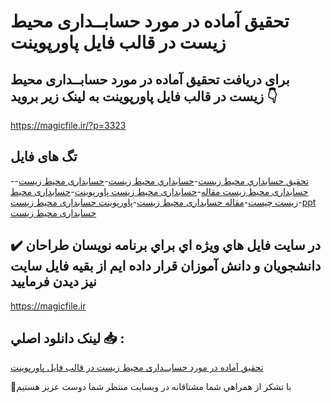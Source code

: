 # تحقیق آماده در مورد حسابــداری محیط زیست در قالب فایل پاورپوینت

## برای دریافت تحقیق آماده در مورد حسابــداری محیط زیست در قالب فایل پاورپوینت به لینک زیر بروید 👇

https://magicfile.ir/?p=3323

## تگ های فایل

-[تحقیق حسابداري محيط زيست](https://magicfile.ir/product/%d8%aa%d8%ad%d9%82%d9%8a%d9%82-%d8%ad%d8%b3%d8%a7%d8%a8%d9%80%d9%80%d8%af%d8%a7%d8%b1%d9%8a-%d9%85%d8%ad%d9%8a%d8%b7-%d8%b2%d9%8a%d8%b3%d8%aa-%d8%af%d8%b1-%d9%82%d8%a7%d9%84%d8%a8-%d9%81%d8%a7%d9%8a%d9%84-%d9%be%d8%a7%d9%88%d8%b1%d9%be%d9%88%d9%8a%d9%86%d8%aa/)-[حسابداري محيط زيست](https://magicfile.ir/product/%d8%aa%d8%ad%d9%82%d9%8a%d9%82-%d8%ad%d8%b3%d8%a7%d8%a8%d9%80%d9%80%d8%af%d8%a7%d8%b1%d9%8a-%d9%85%d8%ad%d9%8a%d8%b7-%d8%b2%d9%8a%d8%b3%d8%aa-%d8%af%d8%b1-%d9%82%d8%a7%d9%84%d8%a8-%d9%81%d8%a7%d9%8a%d9%84-%d9%be%d8%a7%d9%88%d8%b1%d9%be%d9%88%d9%8a%d9%86%d8%aa/)-[حسابداری محیط زیست](https://magicfile.ir/product/%d8%aa%d8%ad%d9%82%d9%8a%d9%82-%d8%ad%d8%b3%d8%a7%d8%a8%d9%80%d9%80%d8%af%d8%a7%d8%b1%d9%8a-%d9%85%d8%ad%d9%8a%d8%b7-%d8%b2%d9%8a%d8%b3%d8%aa-%d8%af%d8%b1-%d9%82%d8%a7%d9%84%d8%a8-%d9%81%d8%a7%d9%8a%d9%84-%d9%be%d8%a7%d9%88%d8%b1%d9%be%d9%88%d9%8a%d9%86%d8%aa/)-[حسابداری محیط زیست مقاله](https://magicfile.ir/product/%d8%aa%d8%ad%d9%82%d9%8a%d9%82-%d8%ad%d8%b3%d8%a7%d8%a8%d9%80%d9%80%d8%af%d8%a7%d8%b1%d9%8a-%d9%85%d8%ad%d9%8a%d8%b7-%d8%b2%d9%8a%d8%b3%d8%aa-%d8%af%d8%b1-%d9%82%d8%a7%d9%84%d8%a8-%d9%81%d8%a7%d9%8a%d9%84-%d9%be%d8%a7%d9%88%d8%b1%d9%be%d9%88%d9%8a%d9%86%d8%aa/)-[حسابداری محیط زیست پاورپوینت](https://magicfile.ir/product/%d8%aa%d8%ad%d9%82%d9%8a%d9%82-%d8%ad%d8%b3%d8%a7%d8%a8%d9%80%d9%80%d8%af%d8%a7%d8%b1%d9%8a-%d9%85%d8%ad%d9%8a%d8%b7-%d8%b2%d9%8a%d8%b3%d8%aa-%d8%af%d8%b1-%d9%82%d8%a7%d9%84%d8%a8-%d9%81%d8%a7%d9%8a%d9%84-%d9%be%d8%a7%d9%88%d8%b1%d9%be%d9%88%d9%8a%d9%86%d8%aa/)-[حسابداری محیط زیست چیست](https://magicfile.ir/product/%d8%aa%d8%ad%d9%82%d9%8a%d9%82-%d8%ad%d8%b3%d8%a7%d8%a8%d9%80%d9%80%d8%af%d8%a7%d8%b1%d9%8a-%d9%85%d8%ad%d9%8a%d8%b7-%d8%b2%d9%8a%d8%b3%d8%aa-%d8%af%d8%b1-%d9%82%d8%a7%d9%84%d8%a8-%d9%81%d8%a7%d9%8a%d9%84-%d9%be%d8%a7%d9%88%d8%b1%d9%be%d9%88%d9%8a%d9%86%d8%aa/)-[مقاله حسابداری محیط زیست](https://magicfile.ir/product/%d8%aa%d8%ad%d9%82%d9%8a%d9%82-%d8%ad%d8%b3%d8%a7%d8%a8%d9%80%d9%80%d8%af%d8%a7%d8%b1%d9%8a-%d9%85%d8%ad%d9%8a%d8%b7-%d8%b2%d9%8a%d8%b3%d8%aa-%d8%af%d8%b1-%d9%82%d8%a7%d9%84%d8%a8-%d9%81%d8%a7%d9%8a%d9%84-%d9%be%d8%a7%d9%88%d8%b1%d9%be%d9%88%d9%8a%d9%86%d8%aa/)-[پاورپوینت حسابداری محیط زیست](https://magicfile.ir/product/%d8%aa%d8%ad%d9%82%d9%8a%d9%82-%d8%ad%d8%b3%d8%a7%d8%a8%d9%80%d9%80%d8%af%d8%a7%d8%b1%d9%8a-%d9%85%d8%ad%d9%8a%d8%b7-%d8%b2%d9%8a%d8%b3%d8%aa-%d8%af%d8%b1-%d9%82%d8%a7%d9%84%d8%a8-%d9%81%d8%a7%d9%8a%d9%84-%d9%be%d8%a7%d9%88%d8%b1%d9%be%d9%88%d9%8a%d9%86%d8%aa/)-[ppt حسابداری محیط زیست](https://magicfile.ir/product/%d8%aa%d8%ad%d9%82%d9%8a%d9%82-%d8%ad%d8%b3%d8%a7%d8%a8%d9%80%d9%80%d8%af%d8%a7%d8%b1%d9%8a-%d9%85%d8%ad%d9%8a%d8%b7-%d8%b2%d9%8a%d8%b3%d8%aa-%d8%af%d8%b1-%d9%82%d8%a7%d9%84%d8%a8-%d9%81%d8%a7%d9%8a%d9%84-%d9%be%d8%a7%d9%88%d8%b1%d9%be%d9%88%d9%8a%d9%86%d8%aa/)

## ✔️ در سايت فايل هاي ويژه اي براي برنامه نويسان طراحان دانشجويان و دانش آموزان قرار داده ايم از بقيه فايل سايت نيز ديدن فرماييد

https://magicfile.ir


## لينک دانلود اصلي 📥 :

[تحقیق آماده در مورد حسابــداری محیط زیست در قالب فایل پاورپوینت](https://magicfile.ir/product/%d8%aa%d8%ad%d9%82%d9%8a%d9%82-%d8%ad%d8%b3%d8%a7%d8%a8%d9%80%d9%80%d8%af%d8%a7%d8%b1%d9%8a-%d9%85%d8%ad%d9%8a%d8%b7-%d8%b2%d9%8a%d8%b3%d8%aa-%d8%af%d8%b1-%d9%82%d8%a7%d9%84%d8%a8-%d9%81%d8%a7%d9%8a%d9%84-%d9%be%d8%a7%d9%88%d8%b1%d9%be%d9%88%d9%8a%d9%86%d8%aa/) 


🙏با تشکر از همراهي شما مشتاقانه در وبسایت منتظر شما دوست عزیز هستیم


